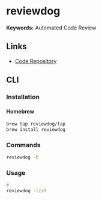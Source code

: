 # reviewdog

**Keywords:** Automated Code Review

## Links

- [Code Repository](https://github.com/reviewdog/reviewdog)

## CLI

### Installation

#### Homebrew

```sh
brew tap reviewdog/tap
brew install reviewdog
```

### Commands

```sh
reviewdog -h
```

### Usage

```sh
#
reviewdog -list
```
